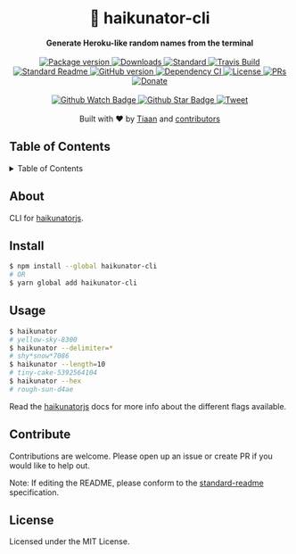 <h1 align="center">📜 haikunator-cli</h1>
<div align="center">
  <strong>Generate Heroku-like random names from the terminal</strong>
</div>
<br>
<div align="center">
  <a href="https://npmjs.org/package/haikunator-cli">
    <img src="https://img.shields.io/npm/v/haikunator-cli.svg?style=flat-square" alt="Package version" />
  </a>
  <a href="https://npmjs.org/package/haikunator-cli">
  <img src="https://img.shields.io/npm/dm/haikunator-cli.svg?style=flat-square" alt="Downloads" />
  </a>
  <a href="https://github.com/feross/standard">
    <img src="https://img.shields.io/badge/code%20style-standard-brightgreen.svg?style=flat-square" alt="Standard" />
  </a>
  <a href="https://travis-ci.org/tiaanduplessis/haikunator-cli">
    <img src="https://img.shields.io/travis/tiaanduplessis/haikunator-cli.svg?style=flat-square" alt="Travis Build" />
  </a>
  <a href="https://github.com/RichardLitt/standard-readme)">
    <img src="https://img.shields.io/badge/standard--readme-OK-green.svg?style=flat-square" alt="Standard Readme" />
  </a>
  <a href="https://badge.fury.io/gh/tiaanduplessis%2Fhaikunator-cli">
    <img src="https://badge.fury.io/gh/tiaanduplessis%2Fhaikunator-cli.svg?style=flat-square" alt="GitHub version" />
  </a>
  <a href="https://dependencyci.com/github/tiaanduplessis/haikunator-cli">
    <img src="https://dependencyci.com/github/tiaanduplessis/haikunator-cli/badge?style=flat-square" alt="Dependency CI" />
  </a>
  <a href="https://github.com/tiaanduplessis/haikunator-cli/blob/master/LICENSE">
    <img src="https://img.shields.io/npm/l/haikunator-cli.svg?style=flat-square" alt="License" />
  </a>
  <a href="http://makeapullrequest.com">
    <img src="https://img.shields.io/badge/PRs-welcome-brightgreen.svg?style=flat-square" alt="PRs" />
  </a>
  <a href="https://www.paypal.me/tiaanduplessis/1">
    <img src="https://img.shields.io/badge/$-support-green.svg?style=flat-square" alt="Donate" />
  </a>
</div>
<br>
<div align="center">
  <a href="https://github.com/tiaanduplessis/haikunator-cli/watchers">
    <img src="https://img.shields.io/github/watchers/tiaanduplessis/haikunator-cli.svg?style=social" alt="Github Watch Badge" />
  </a>
  <a href="https://github.com/tiaanduplessis/haikunator-cli/stargazers">
    <img src="https://img.shields.io/github/stars/tiaanduplessis/haikunator-cli.svg?style=social" alt="Github Star Badge" />
  </a>
  <a href="https://twitter.com/intent/tweet?text=Check%20out%20haikunator-cli!%20https://github.com/tiaanduplessis/haikunator-cli%20%F0%9F%91%8D">
    <img src="https://img.shields.io/twitter/url/https/github.com/tiaanduplessis/haikunator-cli.svg?style=social" alt="Tweet" />
  </a>
</div>
<br>
<div align="center">
  Built with ❤︎ by <a href="tiaan.beer">Tiaan</a> and <a href="https://github.com/tiaanduplessis/haikunator-cli/graphs/contributors">contributors</a>
</div>

<h2>Table of Contents</h2>
<details>
  <summary>Table of Contents</summary>
  <li><a href="#about">About</a></li>
  <li><a href="#install">Install</a></li>
  <li><a href="#usage">Usage</a></li>
  <li><a href="#api">API</a></li>
  <li><a href="#cli">CLI</a></li>
  <li><a href="#contribute">Contribute</a></li>
  <li><a href="#license">License</a></li>
</details>

## About

CLI for [haikunatorjs](https://github.com/Atrox/haikunatorjs).

## Install

```sh
$ npm install --global haikunator-cli
# OR
$ yarn global add haikunator-cli
```

## Usage

```sh
$ haikunator
# yellow-sky-8300
$ haikunator --delimiter=*
# shy*snow*7086
$ haikunator --length=10
# tiny-cake-5392564104
$ haikunator --hex
# rough-sun-d4ae
```

Read the [haikunatorjs](https://github.com/Atrox/haikunatorjs) docs for more info about the different flags available.


## Contribute

Contributions are welcome. Please open up an issue or create PR if you would like to help out.

Note: If editing the README, please conform to the [standard-readme](https://github.com/RichardLitt/standard-readme) specification.

## License

Licensed under the MIT License.
